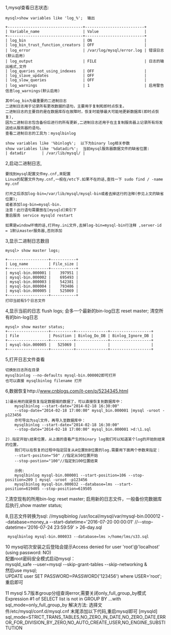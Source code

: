 1,mysql查看日志状态:

    mysql>show variables like 'log_%';  输出
    
    +---------------------------------+--------------------------+
    | Variable_name                   | Value                    |
    +---------------------------------+--------------------------+
    | log_bin                         | ON                       |
    | log_bin_trust_function_creators | OFF                      |
    | log_error                       | /var/log/mysql/error.log | 错误日志(默认启用)
    | log_output                      | FILE                     | 日志的输出格式,文件
    | log_queries_not_using_indexes   | OFF                      |
    | log_slave_updates               | OFF                      |
    | log_slow_queries                | OFF                      |
    | log_warnings                    | 1                        | 启用警告信息log_warnings(默认启用)
    
    其中log_bin为最重要的二进制日志
    二进制日志用于记录所有更改数据的语句，主要用于复制和即时点恢复。
    二进制日志的主要目的是在数据库存在故障时，恢复时能够最大可能地更新数据库(即时点恢复),
    因为二进制日志包含备份后进行的所有更新,二进制日志还用于在主复制服务器上记录所有将发送给从服务器的语句。
    查看二进制日志的工具为：mysqlbinlog
    
    show variables like '%binlog%';  以下为binary log相关参数  
    show variables like '%datadir%';  当前mysql服务器数据文件的缺省位置:  
    | datadir       | /var/lib/mysql/ |
    
2,启动二进制日志,
    
    要找到mysql配置文件my.cnf,来配置    
    Linux的配置文件为my.cnf,一般在/etc下.如果不在的话,查找一下 sudo find / -name my.cnf
    
    打开之后添加log-bin=/var/lib/mysql/mysql-bin或者去掉这行的注释(参见上文的缺省位置);
    或者添加log-bin=mysql-bin.
    注意！此行语句需要放在[mysqld]索引下
    重启服务 service mysqld restart 
    
    如果是window环境的话,打开my.ini文件,去掉log-bin=mysql-bin行注释 ,server-id  = 1默认master服务器,否则添加 
    
3,显示二进制日志数目

    mysql> show master logs; 
    
    +------------------+-----------+
    | Log_name         | File_size |
    +------------------+-----------+
    | mysql-bin.000001 |    397951 |
    | mysql-bin.000002 |    695493 |
    | mysql-bin.000003 |    542381 |
    | mysql-bin.000004 |    793486 |
    | mysql-bin.000005 |    525069 |
    +------------------+-----------+ 
    打印当前有5个日志文件
    
4,显示当前的日志 
    flush logs; 会多一个最新的bin-log日志
    reset master; 清空所有的bin-log日志

    mysql> show master status; 
    +------------------+----------+--------------+------------------+
    | File             | Position | Binlog_Do_DB | Binlog_Ignore_DB |
    +------------------+----------+--------------+------------------+
    | mysql-bin.000005 |   525069 |              |                  |
    +------------------+----------+--------------+------------------+
    
5,打开日志文件查看
    
    切换到日志所在目录
    mysqlbinlog --no-defaults mysql-bin.000002即可打开
    也可以直接 mysqlbinlog filename 打开
    
6,数据恢复http://www.cnblogs.com/it-cen/p/5234345.html
    
    1)最长用的就是恢复指定数据端的数据了，可以直接恢复到数据库中：
        mysqlbinlog --start-date="2014-02-18 16:30:00" 
        --stop-date="2014-02-18 17:00:00" mysql_bin.000001 |mysql -uroot -p123456
        亦可导出为sql文件，再导入至数据库中：
        mysqlbinlog --start-date="2014-02-18 16:30:00" 
        --stop-date="2014-02-18 17:00:00" mysql_bin.000001 >d:\1.sql

    2).指定开始\结束位置，从上面的查看产生的binary log我们可以知道某个log的开始到结束的位置，
        我们可以在恢复的过程中指定回复从A位置到B位置的log.需要用下面两个参数来指定：
        --start-positon="50" //指定从50位置开始
        --stop-postion="100"//指定到100位置结束 
        
        示例:
        mysqlbinlog mysql-bin.000001 --start-position=106 --stop-position=209 | mysql -uroot -p123456
		mysqlbinlog mysql-bin.000032 --database=lms --start-position=619405 --stop-position=619505
    
7,清空现有的所用bin-log: reset master;
    	启用新的日志文件，一般备份完数据库后执行,show master status;
    
8,日志文件转换为sql:
    	//mysqlbinlog  /usr/local/mysql/var/mysql-bin.000012 --database=money_a --start-datetime='2016-07-20 00:00:01' 
    	//--stop-datetime='2016-07-24 23:59:59'   > 26-day.sql
    
   	 mysqlbinlog mysql-bin.000033 --database=lms >/home/lms/s33.sql
	
	
10 mysql初次安装之后登陆会提示Access denied for user 'root'@'localhost' (using password: NO)   
   	 配置root密码安全模式启动mysql：  
	 mysqld_safe --user=mysql --skip-grant-tables --skip-networking &    
	 然后use mysql;  
	 UPDATE user SET PASSWORD=PASSWORD('123456') where USER='root';重启即可
	 
11 mysql 5.7版本group分组查询error,需要关闭only_full_group_by模式
         Expression #1 of SELECT list is not in GROUP BY ...with sql_mode=only_full_group_by
         解决方法:
         选择文件/etc/mysql/conf.d/mysql.cnf
         末尾添加以下代码,重启mysql即可
         [mysqld]          sql_mode=STRICT_TRANS_TABLES,NO_ZERO_IN_DATE,NO_ZERO_DATE,ERROR_FOR_DIVISION_BY_ZERO,NO_AUTO_CREATE_USER,NO_ENGINE_SUBSTITUTION
   
    
    
    
    
    
    
    
    
    
    
    
    
    
    
